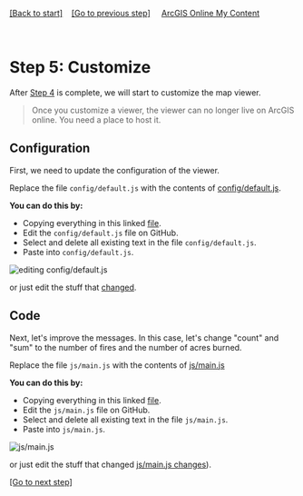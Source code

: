 [[Back to start]](github.md)&nbsp;&nbsp;&nbsp;&nbsp;[[Go to previous step]](GitHub_step4.md)
&nbsp;&nbsp;&nbsp;&nbsp;[ArcGIS Online My Content](http://www.arcgis.com/home/content.html)

&nbsp;


# Step 5: Customize

After [Step 4](GitHub_step4.md) is complete, we will start to customize the map viewer.

> Once you customize a viewer, the viewer can no longer live on ArcGIS online. 
> You need a place to host it.

## Configuration 

First, we need to update the configuration of the viewer.

Replace the file `config/default.js` with the contents of 
[config/default.js](https://gist.github.com/daveism/64c30b371a055f18bd20c52557d51d3a).  

**You can do this by:**
- Copying everything in this linked [file](https://gist.github.com/daveism/64c30b371a055f18bd20c52557d51d3a).
- Edit the `config/default.js` file on GitHub. 
- Select and delete all existing text in the file `config/default.js`.
- Paste into `config/default.js`.

![editing config/default.js](https://docs.google.com/uc?id=0BykF_bN9fsvIaExtbGE3UEgxS3c)

or just edit the stuff that [changed](https://gist.github.com/daveism/185dbc903a9f3755cf241700ef8374d7/revisions?diff=split).


## Code 

Next, let's improve the messages. In this case, let's change "count" and "sum" to the number of fires and the number of acres burned.

Replace the file `js/main.js` with the contents of 
[js/main.js](https://gist.github.com/daveism/185dbc903a9f3755cf241700ef8374d7)

**You can do this by:**
- Copying everything in this linked [file](https://gist.github.com/daveism/185dbc903a9f3755cf241700ef8374d7). 
- Edit the `js/main.js` file on GitHub. 
- Select and delete all existing text in the file `js/main.js`.
- Paste into `js/main.js`.

![js/main.js](https://docs.google.com/uc?id=0BykF_bN9fsvIOXdMQmVKLVZULVU)

or just edit the stuff that changed
[js/main.js changes](https://gist.github.com/daveism/981289ab2730a7f1f148e6b991ef7020/revisions?diff=split)).


[[Go to next step]](GitHub_step6.md)
